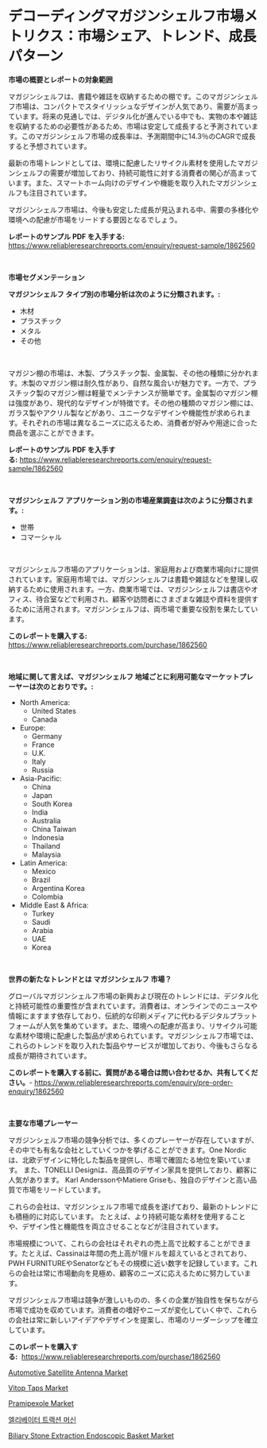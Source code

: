 <p><h1>デコーディングマガジンシェルフ市場メトリクス：市場シェア、トレンド、成長パターン</h1></p><p><strong>市場の概要とレポートの対象範囲</strong></p>
<p><p>マガジンシェルフは、書籍や雑誌を収納するための棚です。このマガジンシェルフ市場は、コンパクトでスタイリッシュなデザインが人気であり、需要が高まっています。将来の見通しでは、デジタル化が進んでいる中でも、実物の本や雑誌を収納するための必要性があるため、市場は安定して成長すると予測されています。このマガジンシェルフ市場の成長率は、予測期間中に14.3％のCAGRで成長すると予想されています。</p><p>最新の市場トレンドとしては、環境に配慮したリサイクル素材を使用したマガジンシェルフの需要が増加しており、持続可能性に対する消費者の関心が高まっています。また、スマートホーム向けのデザインや機能を取り入れたマガジンシェルフも注目されています。</p><p>マガジンシェルフ市場は、今後も安定した成長が見込まれる中、需要の多様化や環境への配慮が市場をリードする要因となるでしょう。</p></p>
<p><strong>レポートのサンプル PDF を入手する:</strong> <a href="https://www.reliableresearchreports.com/enquiry/request-sample/1862560">https://www.reliableresearchreports.com/enquiry/request-sample/1862560</a></p>
<p>&nbsp;</p>
<p><strong>市場セグメンテーション</strong></p>
<p><strong>マガジンシェルフ タイプ別の市場分析は次のように分類されます。:</strong></p>
<p><ul><li>木材</li><li>プラスチック</li><li>メタル</li><li>その他</li></ul></p>
<p>&nbsp;</p>
<p><p>マガジン棚の市場は、木製、プラスチック製、金属製、その他の種類に分かれます。木製のマガジン棚は耐久性があり、自然な風合いが魅力です。一方で、プラスチック製のマガジン棚は軽量でメンテナンスが簡単です。金属製のマガジン棚は強度があり、現代的なデザインが特徴です。その他の種類のマガジン棚には、ガラス製やアクリル製などがあり、ユニークなデザインや機能性が求められます。それぞれの市場は異なるニーズに応えるため、消費者が好みや用途に合った商品を選ぶことができます。</p></p>
<p><strong>レポートのサンプル PDF を入手する:</strong>&nbsp;<a href="https://www.reliableresearchreports.com/enquiry/request-sample/1862560">https://www.reliableresearchreports.com/enquiry/request-sample/1862560</a></p>
<p>&nbsp;</p>
<p><strong> マガジンシェルフ アプリケーション別の市場産業調査は次のように分類されます。:</strong></p>
<p><ul><li>世帯</li><li>コマーシャル</li></ul></p>
<p>&nbsp;</p>
<p><p>マガジンシェルフ市場のアプリケーションは、家庭用および商業市場向けに提供されています。家庭用市場では、マガジンシェルフは書籍や雑誌などを整理し収納するために使用されます。一方、商業市場では、マガジンシェルフは書店やオフィス、待合室などで利用され、顧客や訪問者にさまざまな雑誌や資料を提供するために活用されます。マガジンシェルフは、両市場で重要な役割を果たしています。</p></p>
<p><strong>このレポートを購入する:</strong>&nbsp; <a href="https://www.reliableresearchreports.com/purchase/1862560">https://www.reliableresearchreports.com/purchase/1862560</a></p>
<p>&nbsp;</p>
<p><strong>地域に関して言えば、マガジンシェルフ 地域ごとに利用可能なマーケットプレーヤーは次のとおりです。:</strong></p>
<p><ul>
    <li>
        North America:
        <ul>
            <li>United States</li>
            <li>Canada</li>
        </ul>
    </li>
    <li>
        Europe:
        <ul>
            <li>Germany</li>
            <li>France</li>
            <li>U.K.</li>
            <li>Italy</li>
            <li>Russia</li>
        </ul>
    </li>
    <li>
        Asia-Pacific:
        <ul>
            <li>China</li>
            <li>Japan</li>
            <li>South Korea</li>
            <li>India</li>
            <li>Australia</li>
            <li>China Taiwan</li>
            <li>Indonesia</li>
            <li>Thailand</li>
            <li>Malaysia</li>
        </ul>
    </li>
    <li>
        Latin America:
        <ul>
            <li>Mexico</li>
            <li>Brazil</li>
            <li>Argentina Korea</li>
            <li>Colombia</li>
        </ul>
    </li>
    <li>
        Middle East & Africa:
        <ul>
            <li>Turkey</li>
            <li>Saudi</li>
            <li>Arabia</li>
            <li>UAE</li>
            <li>Korea</li>
        </ul>
    </li>
    </ul></p>
<p>&nbsp;</p>
<p><strong>世界の新たなトレンドとは マガジンシェルフ 市場？</strong></p>
<p><p>グローバルマガジンシェルフ市場の新興および現在のトレンドには、デジタル化と持続可能性の重要性が含まれています。消費者は、オンラインでのニュースや情報にますます依存しており、伝統的な印刷メディアに代わるデジタルプラットフォームが人気を集めています。また、環境への配慮が高まり、リサイクル可能な素材や環境に配慮した製品が求められています。マガジンシェルフ市場では、これらのトレンドを取り入れた製品やサービスが増加しており、今後もさらなる成長が期待されています。</p></p>
<p><strong>このレポートを購入する前に、質問がある場合は問い合わせるか、共有してください。</strong>- <a href="https://www.reliableresearchreports.com/enquiry/pre-order-enquiry/1862560">https://www.reliableresearchreports.com/enquiry/pre-order-enquiry/1862560</a></p>
<p>&nbsp;</p>
<p><strong>主要な市場プレーヤー</strong></p>
<p><p>マガジンシェルフ市場の競争分析では、多くのプレーヤーが存在していますが、その中でも有名な会社としていくつかを挙げることができます。One Nordicは、北欧デザインに特化した製品を提供し、市場で確固たる地位を築いています。 また、TONELLI Designは、高品質のデザイン家具を提供しており、顧客に人気があります。 Karl AnderssonやMatiere Griseも、独自のデザインと高い品質で市場をリードしています。</p><p>これらの会社は、マガジンシェルフ市場で成長を遂げており、最新のトレンドにも積極的に対応しています。 たとえば、より持続可能な素材を使用することや、デザイン性と機能性を両立させることなどが注目されています。</p><p>市場規模について、これらの会社はそれぞれの売上高で比較することができます。たとえば、Cassinaは年間の売上高が1億ドルを超えているとされており、PWH FURNITUREやSenatorなどもその規模に近い数字を記録しています。これらの会社は常に市場動向を見極め、顧客のニーズに応えるために努力しています。</p><p>マガジンシェルフ市場は競争が激しいものの、多くの企業が独自性を保ちながら市場で成功を収めています。消費者の嗜好やニーズが変化していく中で、これらの会社は常に新しいアイデアやデザインを提案し、市場のリーダーシップを確立しています。</p></p>
<p><strong>このレポートを購入する:</strong>&nbsp;&nbsp;<a href="https://www.reliableresearchreports.com/purchase/1862560">https://www.reliableresearchreports.com/purchase/1862560</a></p>
<p><p><a href="https://issuu.com/reportprime-2/docs/automotive-satellite-antenna-market-size-2030.pptx">Automotive Satellite Antenna Market</a></p><p><a href="https://cautious-neon-760.notion.site/Vitop-Taps-Market-Dynamics-2024-2031-Also-about-Its-Market-Trends-Projections-and-Opportunities-d7da604e886e4f008cb9c879087ae3e1">Vitop Taps Market</a></p><p><a href="https://github.com/gdfhhhj/Market-Research-Report-List-3/blob/main/pramipexole-market.md">Pramipexole Market</a></p><p><a href="https://github.com/sougarounis/Market-Research-Report-List-2/blob/main/6033242191714.md">엘리베이터 트랙션 머신</a></p><p><a href="https://view.publitas.com/reportprime-1/biliary-stone-extraction-endoscopic-basket-market-size-furnishes-valuable-information-encompassing-market-share-market-trends-and-projections-spanning-from-2023-to-2030/">Biliary Stone Extraction Endoscopic Basket Market</a></p></p>